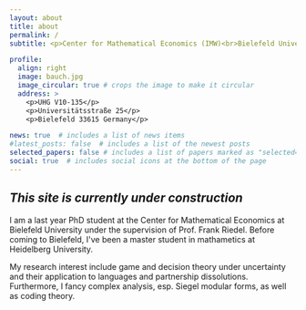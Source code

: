 ```yaml
---
layout: about
title: about
permalink: /
subtitle: <p>Center for Mathematical Economics (IMW)<br>Bielefeld University, Germany</p>

profile:
  align: right
  image: bauch.jpg
  image_circular: true # crops the image to make it circular
  address: >
    <p>UHG V10-135</p>
    <p>Universitätsstraße 25</p>
    <p>Bielefeld 33615 Germany</p>

news: true  # includes a list of news items
#latest_posts: false  # includes a list of the newest posts
selected_papers: false # includes a list of papers marked as "selected={true}"
social: true  # includes social icons at the bottom of the page
---
```


## *This site is currently under construction*

I am a last year PhD student at the Center for Mathematical Economics at Bielefeld University under the supervision of Prof. Frank Riedel. Before coming to Bielefeld, I've been a master student in mathametics at Heidelberg University.

<p>My research interest include game and decision theory under uncertainty and their application to languages and partnership dissolutions.<br>Furthermore, I fancy complex analysis, esp. Siegel modular forms, as well as coding theory.</p>
